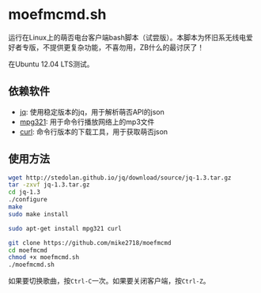 moefmcmd.sh
===========

运行在Linux上的萌否电台客户端bash脚本（试尝版）。本脚本为怀旧系无线电爱好者专版，不提供更复杂功能，不喜勿用，ZB什么的最讨厌了！

在Ubuntu 12.04 LTS测试。
 
## 依赖软件 ##
* [jq](http://stedolan.github.io/jq/): 使用稳定版本的jq，用于解析萌否API的json
* [mpg321](http://mpg321.sourceforge.net/): 用于命令行播放网络上的mp3文件
* [curl](http://curl.haxx.se/): 命令行版本的下载工具，用于获取萌否json

## 使用方法 ##

```sh
wget http://stedolan.github.io/jq/download/source/jq-1.3.tar.gz
tar -zxvf jq-1.3.tar.gz
cd jq-1.3
./configure
make
sudo make install

sudo apt-get install mpg321 curl

git clone https://github.com/mike2718/moefmcmd
cd moefmcmd
chmod +x moefmcmd.sh
./moefmcmd.sh
```

如果要切换歌曲，按`Ctrl-C`一次。如果要关闭客户端，按`Ctrl-Z`。
